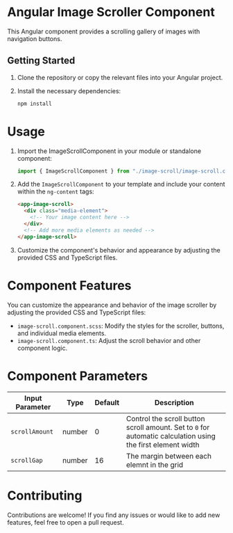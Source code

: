 # Angular Image Scroller Component

This Angular component provides a scrolling gallery of images with navigation buttons.

## Getting Started

1. Clone the repository or copy the relevant files into your Angular project.
2. Install the necessary dependencies:

   ```bash
   npm install
   ```

# Usage

1. Import the ImageScrollComponent in your module or standalone component:

   ```typescript
   import { ImageScrollComponent } from "./image-scroll/image-scroll.component";
   ```

2. Add the `ImageScrollComponent` to your template and include your content within the `ng-content` tags:

   ```html
   <app-image-scroll>
     <div class="media-element">
       <!-- Your image content here -->
     </div>
     <!-- Add more media elements as needed -->
   </app-image-scroll>
   ```

3. Customize the component's behavior and appearance by adjusting the provided CSS and TypeScript files.

# Component Features

You can customize the appearance and behavior of the image scroller by adjusting the provided CSS and TypeScript files:

- `image-scroll.component.scss`: Modify the styles for the scroller, buttons, and individual media elements.
- `image-scroll.component.ts`: Adjust the scroll behavior and other component logic.

# Component Parameters

| Input Parameter | Type   | Default | Description                                                                                                 |
| --------------- | ------ | ------- | ----------------------------------------------------------------------------------------------------------- |
| `scrollAmount`  | number | 0       | Control the scroll button scroll amount. Set to `0` for automatic calculation using the first element width |
| `scrollGap`     | number | 16      | The margin between each elemnt in the grid                                                                  |

# Contributing

Contributions are welcome! If you find any issues or would like to add new features, feel free to open a pull request.
